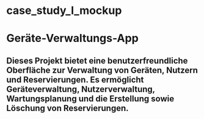 # case_study_I_mockup

# Geräte-Verwaltungs-App

Dieses Projekt bietet eine benutzerfreundliche Oberfläche zur Verwaltung von Geräten, Nutzern und Reservierungen. Es ermöglicht Geräteverwaltung, Nutzerverwaltung, Wartungsplanung und die Erstellung sowie Löschung von Reservierungen.
---